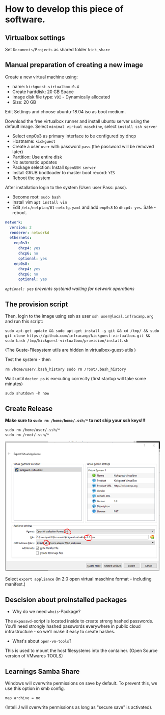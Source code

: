 # How to develop this piece of software.

## Virtualbox settings

Set `Documents/Projects` as shared folder `kick_share`


## Manual preparation of creating a new image

Create a new virtual machine using:

- name: `kickguest-virtualbox-0.4`
- Create harddisk: 20 GB Space
- Image disk file type: `VDI` - Dynamically allocated
- Size: 20 GB

Edit Settings and choose ubuntu-18.04 iso as boot medium.

Download the free virtualbox runner and install
ubuntu server using the default image. Select `minimal virtual maschine`,
select `install ssh server`

- Select enp0s3 as primary interface to be configured by dhcp
- Hostname: `kickguest`
- Create a user `user` with password `pass` (the password will be removed later)
- Partition: Use entire disk
- No automatic updates
- Package selection: Install `OpenSSH server`
- Install GRUB bootloader to master boot record: `YES`
- Reboot the system

After installation login to the system (User: user Pass: pass).

- Become root: `sudo bash`
- Install vim `apt install vim`
- Edit `/etc/netplan/01-netcfg.yaml` and add `enp0s8` to `dhcp4: yes`. Safe - reboot.

```yaml
network:
  version: 2
  renderer: networkd
  ethernets:
    enp0s3:
      dhcp4: yes
      dhcp6: no
      optional: yes
    enp0s8:
      dhcp4: yes
      dhcp6: no
      optional: yes
```

*`optional: yes` prevents systemd waiting for network operations*

## The provision script

Then, login to the image using ssh as user `ssh user@local.infracamp.org` and  run this script:

````
sudo apt-get update && sudo apt-get install -y git && cd /tmp/ && sudo git clone https://github.com/infracamp/kickguest-virtualbox.git && sudo bash /tmp/kickguest-virtualbox/provision/install.sh
````

(The Guste-Filesystem utils are hidden in virtualbox-guest-utils )

Test the system - then

``
rm /home/user/.bash_history
sudo rm /root/.bash_history
``

Wait until `docker ps` is executing correclty (first startup will take some minutes)

```
sudo shutdown -h now
```

## Create Release

**Make sure to `sudo rm /home/home/.ssh/*` to not ship your ssh keys!!!**

```
sudo rm /home/user/.ssh/*
sudo rm /root/.ssh/*
```

![development](doc/development1.png)

Select ``export appliance`` (in 2.0 open virtual maschine format - including manifest.)

## Descision about preinstalled packages

- Why do we need `whois`-Package?

The `mkpasswd`-script is located inside to create strong hashed
passwords. You'll need strongly hashed passwords everywhere in public
cloud infrastructure - so we'll make it easy to create hashes.

- What's about `open-vm-tools`?

This is used to mount the host filesystems into the container.
(Open Source version of VMwares TOOLS)


## Learnings Samba Share

Windows will overwrite permissions on save by default. To prevent this, we 
use this option in smb config.
```
map archive = no
```

(IntelliJ will overwrite permissions as long as "secure save" is activated).